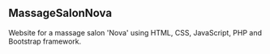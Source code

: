 ## MassageSalonNova

Website for a massage salon 'Nova' using HTML, CSS, JavaScript, PHP and Bootstrap framework.
